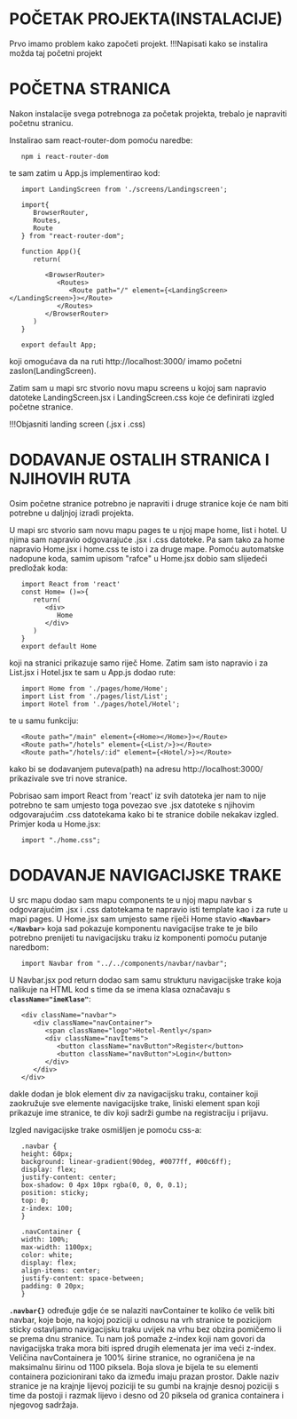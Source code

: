 # POČETAK PROJEKTA(INSTALACIJE)

Prvo imamo problem kako započeti projekt.
   !!!Napisati kako se instalira možda taj početni projekt
   
# POČETNA STRANICA

Nakon instalacije svega potrebnoga za početak projekta, trebalo je napraviti početnu stranicu.

Instalirao sam react-router-dom pomoću naredbe:
```
   npm i react-router-dom
```

te sam zatim u App.js implementirao kod:

```
   import LandingScreen from './screens/Landingscreen';

   import{
      BrowserRouter,
      Routes,
      Route
   } from "react-router-dom";

   function App(){
      return(

         <BrowserRouter>
            <Routes>
               <Route path="/" element={<LandingScreen></LandingScreen>}></Route>
            </Routes>
         </BrowserRouter>
      )
   }

   export default App;
```

koji omogućava da na ruti http://localhost:3000/ imamo početni zaslon(LandingScreen).

Zatim sam u mapi src stvorio novu mapu screens u kojoj sam napravio datoteke LandingScreen.jsx i LandingScreen.css koje će definirati izgled početne stranice.

!!!Objasniti landing screen (.jsx i .css)

# DODAVANJE OSTALIH STRANICA I NJIHOVIH RUTA

Osim početne stranice potrebno je napraviti i druge stranice koje će nam biti potrebne u daljnjoj izradi projekta.

U mapi src stvorio sam novu mapu pages te u njoj mape home, list i hotel.
U njima sam napravio odgovarajuće .jsx i .css datoteke. Pa sam tako za home napravio Home.jsx i home.css te isto i za druge mape.
Pomoću automatske nadopune koda, samim upisom "rafce" u Home.jsx dobio sam slijedeći predložak koda:
```
   import React from 'react'
   const Home= ()=>{
      return(
         <div>
            Home
         </div>
      )
   }
   export default Home
```

koji na stranici prikazuje samo riječ Home.
Zatim sam isto napravio i za List.jsx i Hotel.jsx te sam u App.js dodao rute:
```
   import Home from './pages/home/Home';
   import List from './pages/list/List';
   import Hotel from './pages/hotel/Hotel';
```
te u samu funkciju:
```
   <Route path="/main" element={<Home></Home>}></Route>
   <Route path="/hotels" element={<List/>}></Route>
   <Route path="/hotels/:id" element={<Hotel/>}></Route>
```
kako bi se dodavanjem puteva(path) na adresu http://localhost:3000/ prikazivale sve tri nove stranice.

Pobrisao sam import React from 'react' iz svih datoteka jer nam to nije potrebno te sam umjesto toga povezao sve .jsx datoteke s njihovim odgovarajućim .css datotekama kako bi te stranice dobile nekakav izgled. Primjer koda u Home.jsx:
```   
   import "./home.css"; 
```

# DODAVANJE NAVIGACIJSKE TRAKE

U src mapu dodao sam mapu components te u njoj mapu navbar s odgovarajućim .jsx i .css datotekama te napravio isti template kao i za rute u mapi pages.
U Home.jsx sam umjesto same riječi Home stavio **```<Navbar></Navbar>```** koja sad pokazuje komponentu navigacijse trake te je bilo potrebno prenijeti tu navigacijsku traku iz komponenti pomoću putanje naredbom: 
```
   import Navbar from "../../components/navbar/navbar";
``` 

U Navbar.jsx pod return dodao sam samu strukturu navigacijske trake koja nalikuje na HTML kod s time da se imena klasa označavaju s **```className="imeKlase"```**:
```
   <div className="navbar">
      <div className="navContainer">
         <span className="logo">Hotel-Rently</span>
         <div className="navItems">
            <button className="navButton">Register</button>
            <button className="navButton">Login</button>
         </div>
      </div>
   </div>
```
dakle dodan je blok element div za navigacijsku traku, container koji zaokružuje sve elemente navigacijske trake, liniski element span koji prikazuje ime stranice, te div koji sadrži gumbe na registraciju i prijavu.

Izgled navigacijske trake osmišljen je pomoću css-a: 
```
   .navbar {
   height: 60px;
   background: linear-gradient(90deg, #0077ff, #00c6ff);
   display: flex;
   justify-content: center;
   box-shadow: 0 4px 10px rgba(0, 0, 0, 0.1);
   position: sticky;
   top: 0;
   z-index: 100;
   }

   .navContainer {
   width: 100%;
   max-width: 1100px;
   color: white;
   display: flex;
   align-items: center;
   justify-content: space-between;
   padding: 0 20px;
   }
```
**```.navbar{}```** određuje gdje će se nalaziti navContainer te koliko će velik biti navbar, koje boje, na kojoj poziciji u odnosu na vrh stranice te pozicijom sticky ostavljamo navigacijsku traku uvijek na vrhu bez obzira pomičemo li se prema dnu stranice. Tu nam još pomaže z-index koji nam govori da navigacijska traka mora biti ispred drugih elemenata jer ima veći z-index. Veličina navContainera je 100% širine stranice, no ograničena je na maksimalnu širinu od 1100 piksela. Boja slova je bijela te su elementi containera pozicionirani tako da između imaju prazan prostor. Dakle naziv stranice je na krajnje lijevoj poziciji te su gumbi na krajnje desnoj poziciji s time da postoji i razmak lijevo i desno od 20 piksela od granica containera i njegovog sadržaja.